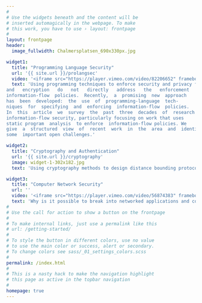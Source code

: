 ```yaml
---
#
# Use the widgets beneath and the content will be
# inserted automagically in the webpage. To make
# this work, you have to use › layout: frontpage
#
layout: frontpage
header:
  image_fullwidth: Chalmersplatsen_690x330px.jpg

widget1:
  title: "Programming Language Security"
  url: '{{ site.url }}/prolangsec'
  video: '<iframe src="https://player.vimeo.com/video/82206652" frameborder="0" webkitallowfullscreen mozallowfullscreen allowfullscreen></iframe>'
  text: 'Using programming techniques to enforce security and privacy features. As an example enforcement of information-flow  policies. Conventional   security   mechanisms   such   as   access   control
and   encryption   do   not   directly   address   the   enforcement   of
information-flow  policies.  Recently,  a  promising  new  approach
has  been  developed:  the  use  of  programming-language  tech-
niques  for  specifying  and  enforcing  information-flow  policies.
In  this  article  we  survey  the  past  three  decades  of  research  on
information-flow security, particularly focusing on work that uses
static program  analysis  to enforce  information-flow policies. We
give  a  structured  view  of  recent  work  in  the  area  and  identify
some  important open challenges.'

widget2:
  title: "Cryptography and Authentication"
  url: '{{ site.url }}/cryptography'
  image: widget-1-302x182.jpg
  text: 'Using cryptography methods to design distance bounding protocols '

widget3:
  title: "Computer Network Security"
  url: ''
  video: '<iframe src="https://player.vimeo.com/video/56874383" frameborder="0" webkitallowfullscreen mozallowfullscreen allowfullscreen></iframe>'
  text: 'Why is it possible to break into networked applications and computer systems? What weaknesses are used? And what makes one protocol more secure than another? This course answers these questions and many more. We look at weaknesses that have plagued wired and wireless networked systems for years and investigate the security of countermeasures like firewalls and security protocols such as SSL, SSH and IPsec. Knowledge about possible threats and countermeasures is important for understanding what level of security a system and an application can offer. '
#
# Use the call for action to show a button on the frontpage
#
# To make internal links, just use a permalink like this
# url: /getting-started/
#
# To style the button in different colors, use no value
# to use the main color or success, alert or secondary.
# To change colors see sass/_01_settings_colors.scss
#
permalink: /index.html
#
# This is a nasty hack to make the navigation highlight
# this page as active in the topbar navigation
#
homepage: true
---
```

